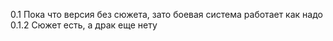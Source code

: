 0.1 Пока что версия без сюжета, зато боевая система работает как надо
0.1.2 Сюжет есть, а драк еще нету
